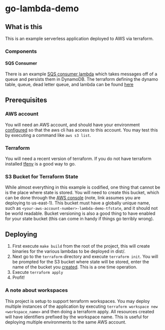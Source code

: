 # go-lambda-demo

## What is this
This is an example serverless application deployed to AWS via terraform.

### Components

#### SQS Consumer
There is an example [SQS consumer lambda](cmd/sqs-consumer) which takes messages off of a queue and persists them in DynamoDB. The terraform defining the dynamo table, queue, dead letter queue, and lambda can be found [here](terraform/event-store.tf)

## Prerequisites
### AWS account
You will need an AWS account, and should have your environment [configured](https://docs.aws.amazon.com/cli/latest/reference/configure/) so that the aws cli has access to this account. You may test this by executing a command like `aws s3 list`.

### Terraform
You will need a recent version of terraform. If you do not have terraform installed [tfenv](https://github.com/tfutils/tfenv) is a good way to go.

### S3 Bucket for Terraform State
While almost everything in this example is codified, one thing that cannot be is the place where state is stored. You will need to create this bucket, which can be done through the [AWS console](https://us-east-1.console.aws.amazon.com/s3/home?region=us-east-1) (note, link assumes you are deploying to us-east-1). This bucket must have a globally unique name, such as `<your-aws-account-number>-lambda-demo-tfstate`, and it should not be world readable. Bucket versioning is also a good thing to have enabled for your state bucket (this can come in handy if things go terribly wrong).

## Deploying
1) First execute `make build` from the root of the project, this will create binaries for the various lambdas to be deployed in dist/.
2) Next go to the `terraform` directory and execute `terraform init`. You will be prompted for the S3 bucket where state will be stored, enter the name of the bucket you [created](#s3-bucket-for-terraform-state). This is a one time operation.
3) Execute `terraform apply`
4) Profit!

### A note about workspaces
This project is setup to support terraform workspaces. You may deploy multiple instances of the application by executing `terraform workspace new <workspace_name>` and then doing a terraform apply. All resources created will have identifiers prefixed by the workspace name. This is useful for deploying multiple environments to the same AWS account.